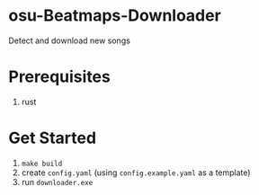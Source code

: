# osu-Beatmaps-Downloader
Detect and download new songs

# Prerequisites
1. rust

# Get Started
1. `make build`
2. create `config.yaml` (using `config.example.yaml` as a template)
3. run `downloader.exe`
